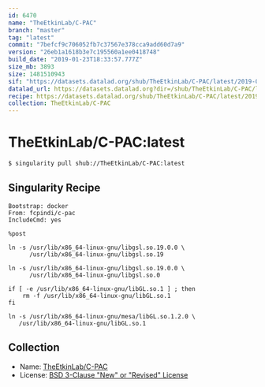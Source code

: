 ```yaml
---
id: 6470
name: "TheEtkinLab/C-PAC"
branch: "master"
tag: "latest"
commit: "7befcf9c706052fb7c37567e378cca9add60d7a9"
version: "26eb1a1618b3e7c195560a1ee0418748"
build_date: "2019-01-23T18:33:57.777Z"
size_mb: 3893
size: 1481510943
sif: "https://datasets.datalad.org/shub/TheEtkinLab/C-PAC/latest/2019-01-23-7befcf9c-26eb1a16/26eb1a1618b3e7c195560a1ee0418748.simg"
datalad_url: https://datasets.datalad.org?dir=/shub/TheEtkinLab/C-PAC/latest/2019-01-23-7befcf9c-26eb1a16/
recipe: https://datasets.datalad.org/shub/TheEtkinLab/C-PAC/latest/2019-01-23-7befcf9c-26eb1a16/Singularity
collection: TheEtkinLab/C-PAC
---
```


# TheEtkinLab/C-PAC:latest

```bash
$ singularity pull shub://TheEtkinLab/C-PAC:latest
```

## Singularity Recipe

```singularity
Bootstrap: docker
From: fcpindi/c-pac
IncludeCmd: yes

%post

ln -s /usr/lib/x86_64-linux-gnu/libgsl.so.19.0.0 \
      /usr/lib/x86_64-linux-gnu/libgsl.so.19

ln -s /usr/lib/x86_64-linux-gnu/libgsl.so.19.0.0 \
      /usr/lib/x86_64-linux-gnu/libgsl.so.0

if [ -e /usr/lib/x86_64-linux-gnu/libGL.so.1 ] ; then
    rm -f /usr/lib/x86_64-linux-gnu/libGL.so.1
fi

ln -s /usr/lib/x86_64-linux-gnu/mesa/libGL.so.1.2.0 \
   /usr/lib/x86_64-linux-gnu/libGL.so.1
```

## Collection

 - Name: [TheEtkinLab/C-PAC](https://github.com/TheEtkinLab/C-PAC)
 - License: [BSD 3-Clause "New" or "Revised" License](https://api.github.com/licenses/bsd-3-clause)


